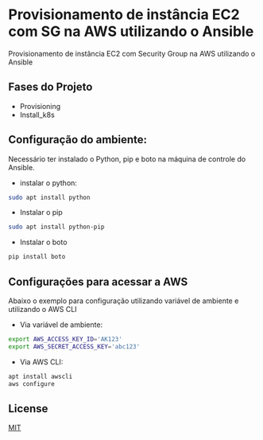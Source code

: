 # Provisionamento de instância EC2 com SG na AWS utilizando o Ansible

Provisionamento de instância EC2 com Security Group na AWS utilizando o Ansible

## Fases do Projeto

- Provisioning
- Install_k8s



## Configuração do ambiente:

Necessário ter instalado o Python, pip e boto na máquina de controle do Ansible.

- instalar o python:

```bash
sudo apt install python
```
- Instalar o pip
```bash
sudo apt install python-pip
```
- Instalar o boto
```bash
pip install boto
```

 
## Configurações para acessar a AWS

Abaixo o exemplo para configuração utilizando variável de ambiente e utilizando o AWS CLI

- Via variável de ambiente:

```bash
export AWS_ACCESS_KEY_ID='AK123'
export AWS_SECRET_ACCESS_KEY='abc123'
```

- Via AWS CLI:

```bash
apt install awscli
aws configure
```


## License
[MIT](https://choosealicense.com/licenses/mit/)